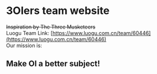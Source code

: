 # 3OIers team website
~~Inspiration by The Three Musketeers~~  
Luogu Team Link: [https://www.luogu.com.cn/team/60446](https://www.luogu.com.cn/team/60446)  
Our mission is:  
## Make OI a better subject!
